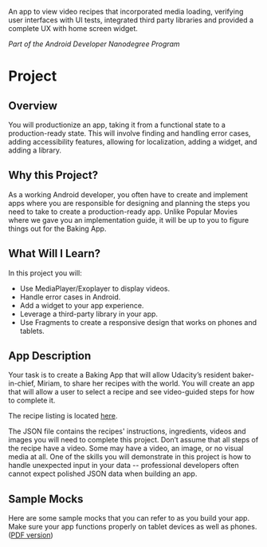 An app to view video recipes that incorporated media loading, verifying user interfaces with UI tests, integrated third party libraries and provided a complete UX with home screen widget.

_Part of the Android Developer Nanodegree Program_



# Project

## Overview

You will productionize an app, taking it from a functional state to a production-ready state. This will involve finding and handling error cases, adding accessibility features, allowing for localization, adding a widget, and adding a library.

## Why this Project?

As a working Android developer, you often have to create and implement apps where you are responsible for designing and planning the steps you need to take to create a production-ready app. Unlike Popular Movies where we gave you an implementation guide, it will be up to you to figure things out for the Baking App.

## What Will I Learn?

In this project you will:
*	Use MediaPlayer/Exoplayer to display videos.
*	Handle error cases in Android.
*	Add a widget to your app experience.
*	Leverage a third-party library in your app.
*	Use Fragments to create a responsive design that works on phones and tablets.

## App Description

Your task is to create a Baking App that will allow Udacity’s resident baker-in-chief, Miriam, to share her recipes with the world. You will create an app that will allow a user to select a recipe and see video-guided steps for how to complete it.

The recipe listing is located [here](http://go.udacity.com/android-baking-app-json).

The JSON file contains the recipes' instructions, ingredients, videos and images you will need to complete this project. Don’t assume that all steps of the recipe have a video. Some may have a video, an image, or no visual media at all.
One of the skills you will demonstrate in this project is how to handle unexpected input in your data -- professional developers often cannot expect polished JSON data when building an app.

## Sample Mocks

Here are some sample mocks that you can refer to as you build your app. Make sure your app functions properly on tablet devices as well as phones. ([PDF version](https://go.udacity.com/android-baking-app-mocks-pdf))
